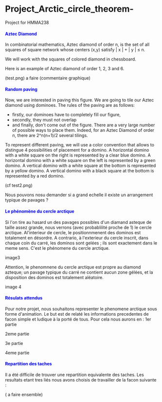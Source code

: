 # Project_Arctic_circle_theorem-
Project for HMMA238
#### <font color="blue">Aztec Diamond </font>

In combinatorial mathematics, Aztec diamond of order n, is the set of all squares of square network whose centers (x,y) satisfy | x | + | y | ≤ n. 

We will work with the squares of colored diamond in chessboard.

Here is an example of Aztec diamond of order 1, 2, 3 and 6.

(test.png) a faire
 (commentaire graphique)

#### <font color="blue">Random paving </font>

Now, we are interested in paving this figure.
We are going to tile our Aztec diamond using dominoes. The rules of the paving are as follows:
- firstly, our dominoes have to completely fill our figure,
- secondly, they must not overlap 
- and finally, don't come out of the figure.
There are a very large number of possible ways to place them. Indeed, for an Aztec Diamond of order n, there are 2^n(n+1)/2 several tilings.

To represent different paving, we will use a color convention that allows to distingue 4 possibilities of placement for a domino. 
A horizontal domino with a white square on the right is represented by a clear blue domino.
A horizontal domino with a white square on the left is represented by a green domino.
A vertical domino with a white square at the bottom is represented by a yellow domino.
A vertical domino with a black square at the bottom is represented by a red domino.


(cf test2.png)


Nous pouvons nosu demander si a grand echelle il existe un arrangement typique de pavages ?

#### <font color="blue">Le phénomène du cercle arctique </font>


Si l'on tire au hasard un des pavages possibles d'un diamand asteque de taille assez grande, nous verrons (avec probablilité proche de 1) le cercle arctique.
Al'interieur de cercle, le positionnmenent des dominos est totalement en désordre.
A contrario, à l'exterieur du cercle inscrit, dans chaque coin du carré, les dominos sont gelées ; ils sont exactement dans le meme sens.
C'est le phénomene du cercle arctique.

image3

Attention, le phenomnene du cercle arctique est propre au diamond azteque; un pavage typique du carré ne contient aucun zone gélées, et la disposition des dominos est totalement aléatoire.

image 4
#### <font color="blue">Résulats attendus</font>

Pour notre projet, nous souhaitons representer le phenomene arctique sous forme d'animation.
Le but est de relaté les informations precedentes de facon simple et ludique à la porté de tous.
Pour cela nous aurons en :
1er partie 

2eme partie 

3e partie 

4eme partie


#### <font color="blue">Repartition des taches</font>

Il a été difficile de trouver une repartition equivalente des taches. Les resultats etant tres liés nous avons choisis de travailler de la facon suivante :

( a faire ensemble)












